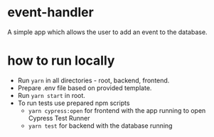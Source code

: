 # event-handler
A simple app which allows the user to add an event to the database. 

# how to run locally
- Run `yarn` in all directories - root, backend, frontend.
- Prepare .env file based on provided template.
- Run `yarn start` in root.
- To run tests use prepared npm scripts 
   - `yarn cypress:open` for frontend with the app running to open Cypress Test Runner
   - `yarn test` for backend with the database running
